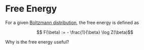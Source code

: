 # Free Energy

For a given [Boltzmann distribution](boltzmann_distribution.md), the free energy
is defined as

$$ F(\beta) := - \frac{1}{\beta} \log Z(\beta)$$

Why is the free energy useful? 

 